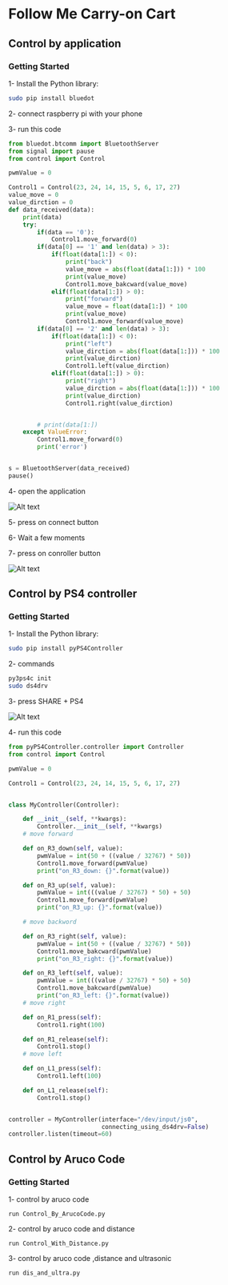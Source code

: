 # Follow Me Carry-on Cart

## Control by application

### Getting Started

1- Install the Python library:

```bash
sudo pip install bluedot
```

2- connect raspberry pi with your phone

3- run this code

```python
from bluedot.btcomm import BluetoothServer
from signal import pause
from control import Control

pwmValue = 0

Control1 = Control(23, 24, 14, 15, 5, 6, 17, 27)
value_move = 0
value_dirction = 0
def data_received(data):
    print(data)
    try:
        if(data == '0'):
            Control1.move_forward(0)
        if(data[0] == '1' and len(data) > 3):
            if(float(data[1:]) < 0):
                print("back")
                value_move = abs(float(data[1:])) * 100
                print(value_move)
                Control1.move_bakcward(value_move)
            elif(float(data[1:]) > 0):
                print("forward")
                value_move = float(data[1:]) * 100
                print(value_move)
                Control1.move_forward(value_move)
        if(data[0] == '2' and len(data) > 3):
            if(float(data[1:]) < 0):
                print("left")
                value_dirction = abs(float(data[1:])) * 100
                print(value_dirction)
                Control1.left(value_dirction)
            elif(float(data[1:]) > 0):
                print("right")
                value_dirction = abs(float(data[1:])) * 100
                print(value_dirction)
                Control1.right(value_dirction)


        # print(data[1:])
    except ValueError:
        Control1.move_forward(0)
        print('error')


s = BluetoothServer(data_received)
pause()
```

4- open the application

![Alt text](1.png "Optional title")

5- press on connect button

6- Wait a few moments

7- press on conroller button

![Alt text](2.png "Optional title")

## Control by PS4 controller

### Getting Started

1- Install the Python library:

```bash
sudo pip install pyPS4Controller
```

2- commands

```bash
py3ps4c init
sudo ds4drv
```

3- press SHARE + PS4

![Alt text](https://www.howtoisolve.com/wp-content/uploads/2020/07/Press-Share-button-and-PS4-button-at-the-same-time.jpg "Optional title")

4- run this code

```python
from pyPS4Controller.controller import Controller
from control import Control

pwmValue = 0

Control1 = Control(23, 24, 14, 15, 5, 6, 17, 27)


class MyController(Controller):

    def __init__(self, **kwargs):
        Controller.__init__(self, **kwargs)
    # move forward

    def on_R3_down(self, value):
        pwmValue = int(50 + ((value / 32767) * 50))
        Control1.move_forward(pwmValue)
        print("on_R3_down: {}".format(value))

    def on_R3_up(self, value):
        pwmValue = int(((value / 32767) * 50) + 50)
        Control1.move_forward(pwmValue)
        print("on_R3_up: {}".format(value))

    # move backword

    def on_R3_right(self, value):
        pwmValue = int(50 + ((value / 32767) * 50))
        Control1.move_bakcward(pwmValue)
        print("on_R3_right: {}".format(value))

    def on_R3_left(self, value):
        pwmValue = int(((value / 32767) * 50) + 50)
        Control1.move_bakcward(pwmValue)
        print("on_R3_left: {}".format(value))
    # move right

    def on_R1_press(self):
        Control1.right(100)

    def on_R1_release(self):
        Control1.stop()
    # move left

    def on_L1_press(self):
        Control1.left(100)

    def on_L1_release(self):
        Control1.stop()


controller = MyController(interface="/dev/input/js0",
                          connecting_using_ds4drv=False)
controller.listen(timeout=60)

```
## Control by Aruco Code

### Getting Started
1- control by aruco code
```command
run Control_By_ArucoCode.py
```
2- control by aruco code and distance
```command
run Control_With_Distance.py
```
3- control by aruco code ,distance and ultrasonic
```command
run dis_and_ultra.py
```
